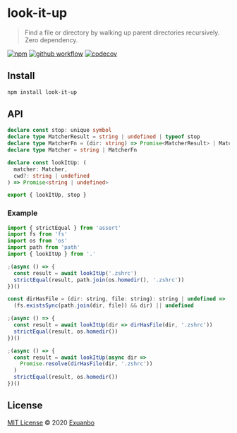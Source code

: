 # look-it-up

> Find a file or directory by walking up parent directories recursively. Zero dependency.

[![npm](https://img.shields.io/npm/v/look-it-up?style=flat-square)](https://www.npmjs.com/package/look-it-up)
[![github workflow](https://img.shields.io/github/workflow/status/exuanbo/look-it-up/Node.js%20CI/main?style=flat-square)](https://github.com/exuanbo/look-it-up/actions?query=workflow%3A%22Node.js+CI%22)
[![codecov](https://img.shields.io/codecov/c/gh/exuanbo/look-it-up?style=flat-square&token=speJkwSMKd)](https://codecov.io/gh/exuanbo/look-it-up)

## Install

```sh
npm install look-it-up
```

## API

```ts
declare const stop: unique symbol
declare type MatcherResult = string | undefined | typeof stop
declare type MatcherFn = (dir: string) => Promise<MatcherResult> | MatcherResult
declare type Matcher = string | MatcherFn

declare const lookItUp: (
  matcher: Matcher,
  cwd?: string | undefined
) => Promise<string | undefined>

export { lookItUp, stop }
```

### Example

```js
import { strictEqual } from 'assert'
import fs from 'fs'
import os from 'os'
import path from 'path'
import { lookItUp } from '.'

;(async () => {
  const result = await lookItUp('.zshrc')
  strictEqual(result, path.join(os.homedir(), '.zshrc'))
})()

const dirHasFile = (dir: string, file: string): string | undefined =>
  (fs.existsSync(path.join(dir, file)) && dir) || undefined

;(async () => {
  const result = await lookItUp(dir => dirHasFile(dir, '.zshrc'))
  strictEqual(result, os.homedir())
})()

;(async () => {
  const result = await lookItUp(async dir =>
    Promise.resolve(dirHasFile(dir, '.zshrc'))
  )
  strictEqual(result, os.homedir())
})()
```

## License

[MIT License](https://github.com/exuanbo/look-it-up/blob/main/LICENSE) © 2020 [Exuanbo](https://github.com/exuanbo)
